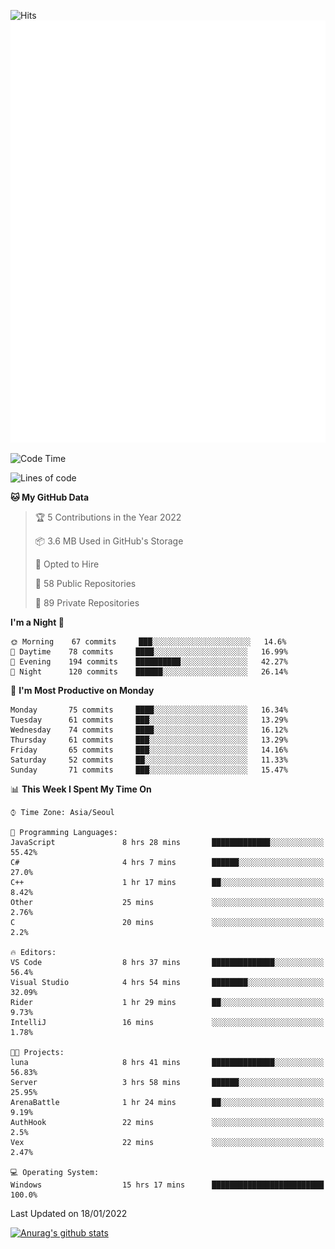 ![Hits](https://hits.seeyoufarm.com/api/count/incr/badge.svg?url=https%3A%2F%2Fgithub.com%2Fkokose1234&count_bg=%2379C83D&title_bg=%23555555&icon=apple.svg&icon_color=%23E7E7E7&title=hits&edge_flat=false)
<br/>
![Metrics](https://github.com/kokose1234/kokose1234/blob/main/github-metrics.svg)

<!--START_SECTION:waka-->
![Code Time](http://img.shields.io/badge/Code%20Time-372%20hrs%2016%20mins-blue)

![Lines of code](https://img.shields.io/badge/From%20Hello%20World%20I%27ve%20Written-8%20Million%20lines%20of%20code-blue)

**🐱 My GitHub Data** 

> 🏆 5 Contributions in the Year 2022
 > 
> 📦 3.6 MB Used in GitHub's Storage 
 > 
> 💼 Opted to Hire
 > 
> 📜 58 Public Repositories 
 > 
> 🔑 89 Private Repositories  
 > 
**I'm a Night 🦉** 

```text
🌞 Morning    67 commits     ███░░░░░░░░░░░░░░░░░░░░░░   14.6% 
🌆 Daytime    78 commits     ████░░░░░░░░░░░░░░░░░░░░░   16.99% 
🌃 Evening    194 commits    ██████████░░░░░░░░░░░░░░░   42.27% 
🌙 Night      120 commits    ██████░░░░░░░░░░░░░░░░░░░   26.14%

```
📅 **I'm Most Productive on Monday** 

```text
Monday       75 commits     ████░░░░░░░░░░░░░░░░░░░░░   16.34% 
Tuesday      61 commits     ███░░░░░░░░░░░░░░░░░░░░░░   13.29% 
Wednesday    74 commits     ████░░░░░░░░░░░░░░░░░░░░░   16.12% 
Thursday     61 commits     ███░░░░░░░░░░░░░░░░░░░░░░   13.29% 
Friday       65 commits     ███░░░░░░░░░░░░░░░░░░░░░░   14.16% 
Saturday     52 commits     ██░░░░░░░░░░░░░░░░░░░░░░░   11.33% 
Sunday       71 commits     ███░░░░░░░░░░░░░░░░░░░░░░   15.47%

```


📊 **This Week I Spent My Time On** 

```text
⌚︎ Time Zone: Asia/Seoul

💬 Programming Languages: 
JavaScript               8 hrs 28 mins       █████████████░░░░░░░░░░░░   55.42% 
C#                       4 hrs 7 mins        ██████░░░░░░░░░░░░░░░░░░░   27.0% 
C++                      1 hr 17 mins        ██░░░░░░░░░░░░░░░░░░░░░░░   8.42% 
Other                    25 mins             ░░░░░░░░░░░░░░░░░░░░░░░░░   2.76% 
C                        20 mins             ░░░░░░░░░░░░░░░░░░░░░░░░░   2.2%

🔥 Editors: 
VS Code                  8 hrs 37 mins       ██████████████░░░░░░░░░░░   56.4% 
Visual Studio            4 hrs 54 mins       ████████░░░░░░░░░░░░░░░░░   32.09% 
Rider                    1 hr 29 mins        ██░░░░░░░░░░░░░░░░░░░░░░░   9.73% 
IntelliJ                 16 mins             ░░░░░░░░░░░░░░░░░░░░░░░░░   1.78%

🐱‍💻 Projects: 
luna                     8 hrs 41 mins       ██████████████░░░░░░░░░░░   56.83% 
Server                   3 hrs 58 mins       ██████░░░░░░░░░░░░░░░░░░░   25.95% 
ArenaBattle              1 hr 24 mins        ██░░░░░░░░░░░░░░░░░░░░░░░   9.19% 
AuthHook                 22 mins             ░░░░░░░░░░░░░░░░░░░░░░░░░   2.5% 
Vex                      22 mins             ░░░░░░░░░░░░░░░░░░░░░░░░░   2.47%

💻 Operating System: 
Windows                  15 hrs 17 mins      █████████████████████████   100.0%

```


 Last Updated on 18/01/2022
<!--END_SECTION:waka-->

[![Anurag's github stats](https://github-readme-stats.vercel.app/api?username=kokose1234&theme=dracula)](https://github.com/anuraghazra/github-readme-stats)



	
